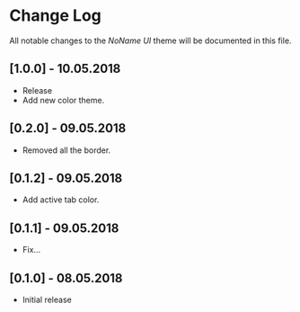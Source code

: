 # Change Log
All notable changes to the _NoName UI_ theme will be documented in this file.

## [1.0.0] - 10.05.2018
- Release
- Add new color theme.

## [0.2.0] - 09.05.2018
- Removed all the border.

## [0.1.2] - 09.05.2018
- Add active tab color.

## [0.1.1] - 09.05.2018
- Fix...

## [0.1.0] - 08.05.2018
- Initial release
